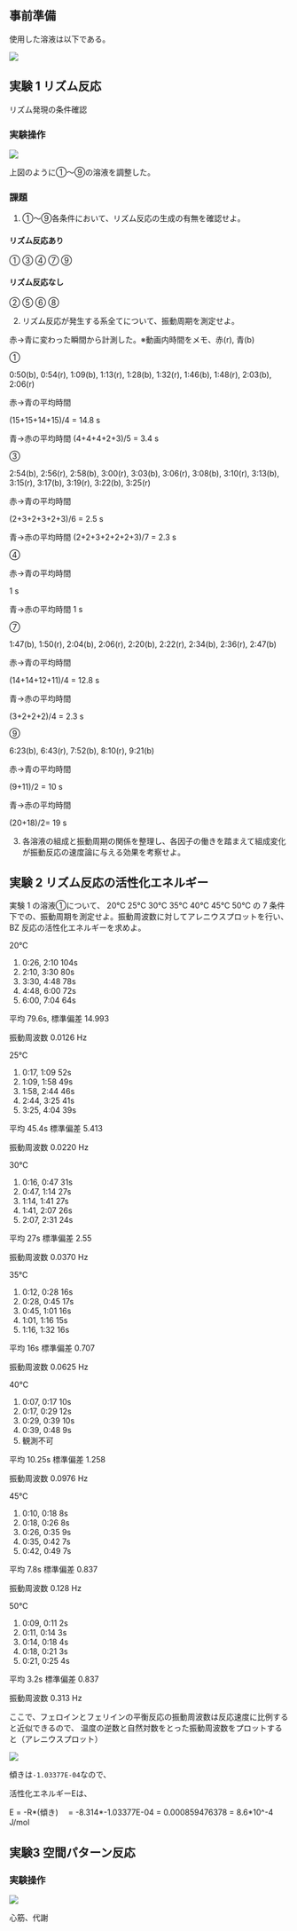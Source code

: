 ## 事前準備

使用した溶液は以下である。

![](2.png)

## 実験 1 リズム反応 

リズム発現の条件確認

### 実験操作

![](1.png)

上図のように①～⑨の溶液を調整した。

### 課題

1. ①〜⑨各条件において、リズム反応の生成の有無を確認せよ。

#### リズム反応あり

① ③ ④ ⑦ ⑨

#### リズム反応なし

② ⑤ ⑥ ⑧ 

2. リズム反応が発生する系全てについて、振動周期を測定せよ。

赤→青に変わった瞬間から計測した。※動画内時間をメモ、赤(r), 青(b)

①

0:50(b), 0:54(r), 1:09(b), 1:13(r), 1:28(b), 1:32(r), 1:46(b), 1:48(r), 2:03(b), 2:06(r)

赤→青の平均時間

(15+15+14+15)/4 = 14.8 s

青→赤の平均時間
(4+4+4+2+3)/5 = 3.4 s

③

2:54(b), 2:56(r), 2:58(b), 3:00(r), 3:03(b), 3:06(r), 3:08(b), 3:10(r), 3:13(b), 3:15(r), 3:17(b), 3:19(r), 3:22(b), 3:25(r)

赤→青の平均時間

(2+3+2+3+2+3)/6 = 2.5 s

青→赤の平均時間
(2+2+3+2+2+2+3)/7 = 2.3 s

④

赤→青の平均時間

1 s

青→赤の平均時間
1 s

⑦

1:47(b), 1:50(r), 2:04(b), 2:06(r), 2:20(b), 2:22(r), 2:34(b), 2:36(r), 2:47(b)

赤→青の平均時間

(14+14+12+11)/4 = 12.8 s

青→赤の平均時間

(3+2+2+2)/4 = 2.3 s

⑨

6:23(b), 6:43(r), 7:52(b), 8:10(r), 9:21(b)

赤→青の平均時間

(9+11)/2 = 10 s

青→赤の平均時間

(20+18)/2= 19 s

3. 各溶液の組成と振動周期の関係を整理し、各因子の働きを踏まえて組成変化が振動反応の速度論に与える効果を考察せよ。

## 実験 2 リズム反応の活性化エネルギー

実験 1 の溶液①について、
20℃
25℃
30℃
35℃
40℃
45℃
50℃
の 7 条件下での、振動周期を測定せよ。振動周波数に対してアレニウスプロットを行い、BZ
反応の活性化エネルギーを求めよ。

20℃ 

1. 0:26, 2:10 104s
2. 2:10, 3:30 80s
3. 3:30, 4:48 78s
4. 4:48, 6:00 72s
5. 6:00, 7:04 64s

平均 79.6s, 標準偏差 14.993 

振動周波数 0.0126 Hz

25℃

1. 0:17, 1:09 52s
2. 1:09, 1:58 49s
3. 1:58, 2:44 46s
4. 2:44, 3:25 41s
5. 3:25, 4:04 39s

平均 45.4s 標準偏差 5.413 

振動周波数 0.0220 Hz

30℃ 

1. 0:16, 0:47 31s
2. 0:47, 1:14 27s
3. 1:14, 1:41 27s
4. 1:41, 2:07 26s
5. 2:07, 2:31 24s

平均 27s 標準偏差 2.55

振動周波数 0.0370 Hz

35℃ 

1. 0:12, 0:28 16s
2. 0:28, 0:45 17s
3. 0:45, 1:01 16s
4. 1:01, 1:16 15s
5. 1:16, 1:32 16s

平均 16s 標準偏差 0.707

振動周波数 0.0625 Hz

40℃ 

1. 0:07, 0:17 10s
2. 0:17, 0:29 12s
3. 0:29, 0:39 10s
4. 0:39, 0:48 9s
5. 観測不可

平均 10.25s 標準偏差 1.258

振動周波数 0.0976 Hz

45℃ 

1. 0:10, 0:18 8s
2. 0:18, 0:26 8s
3. 0:26, 0:35 9s
4. 0:35, 0:42 7s
5. 0:42, 0:49 7s

平均 7.8s 標準偏差 0.837

振動周波数 0.128 Hz

50℃ 

1. 0:09, 0:11 2s
2. 0:11, 0:14 3s 
3. 0:14, 0:18 4s 
4. 0:18, 0:21 3s 
5. 0:21, 0:25 4s

平均 3.2s 標準偏差 0.837

振動周波数 0.313 Hz

ここで、フェロインとフェリインの平衡反応の振動周波数は反応速度に比例すると近似できるので、
温度の逆数と自然対数をとった振動周波数をプロットすると（アレニウスプロット）

![](3.png)

傾きは`-1.03377E-04`なので、 

活性化エネルギーEは、

E = -R*(傾き)
　= -8.314*-1.03377E-04
  = 0.000859476378 = 8.6*10^-4 J/mol 

## 実験3 空間パターン反応

### 実験操作

![](4.png)

心筋、代謝　